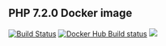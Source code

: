 ## PHP 7.2.0 Docker image
[![Build Status](https://travis-ci.org/emirb/docker-php72.svg?branch=master)](https://travis-ci.org/emirb/docker-php72)
[![Docker Hub Build status](https://img.shields.io/docker/build/emirb/php72.svg)](https://hub.docker.com/r/emirb/php72/builds/)
[![](https://images.microbadger.com/badges/image/emirb/php72.svg)](https://microbadger.com/images/emirb/php72)
